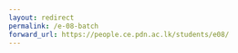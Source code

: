 ```yaml
---
layout: redirect
permalink: /e-08-batch
forward_url: https://people.ce.pdn.ac.lk/students/e08/
---
```

